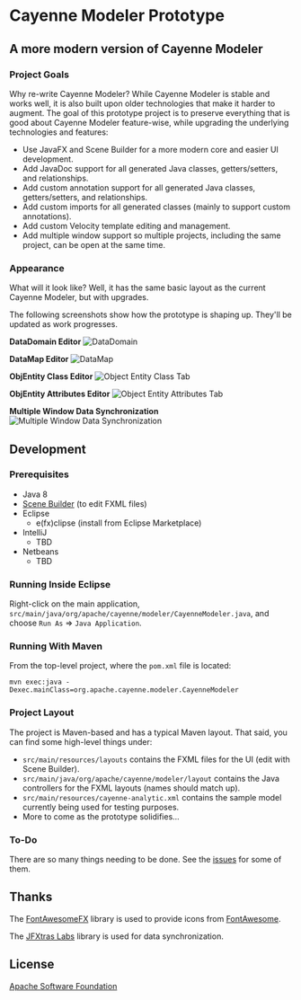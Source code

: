 # Cayenne Modeler Prototype
## A more modern version of Cayenne Modeler

### Project Goals

Why re-write Cayenne Modeler?  While Cayenne Modeler is stable and works well, it is also built upon older technologies that make it harder to augment.  The goal of this prototype project is to preserve everything that is good about Cayenne Modeler feature-wise, while upgrading the underlying technologies and features:

* Use JavaFX and Scene Builder for a more modern core and easier UI development.
* Add JavaDoc support for all generated Java classes, getters/setters, and relationships.
* Add custom annotation support for all generated Java classes, getters/setters, and relationships.
* Add custom imports for all generated classes (mainly to support custom annotations).
* Add custom Velocity template editing and management.
* Add multiple window support so multiple projects, including the same project, can be open at the same time.

### Appearance

What will it look like?  Well, it has the same basic layout as the current Cayenne Modeler, but with upgrades.

The following screenshots show how the prototype is shaping up.  They'll be updated as work progresses.

**DataDomain Editor**
![DataDomain](https://dl.dropboxusercontent.com/u/54311650/CayenneModelerPrototype/DataDomain.png)

**DataMap Editor**
![DataMap](https://dl.dropboxusercontent.com/u/54311650/CayenneModelerPrototype/DataMap.png)

**ObjEntity Class Editor**
![Object Entity Class Tab](https://dl.dropboxusercontent.com/u/54311650/CayenneModelerPrototype/ObjectEntity1.png)

**ObjEntity Attributes Editor**
![Object Entity Attributes Tab](https://dl.dropboxusercontent.com/u/54311650/CayenneModelerPrototype/ObjectEntity2.png)

**Multiple Window Data Synchronization**
![Multiple Window Data Synchronization](https://dl.dropboxusercontent.com/u/54311650/CayenneModelerPrototype/DataSynchronization.gif)

## Development

### Prerequisites

* Java 8
* [Scene Builder](http://gluonhq.com/open-source/scene-builder/)
    (to edit FXML files)
* Eclipse
    * e(fx)clipse (install from Eclipse Marketplace)
* IntelliJ
    * TBD
* Netbeans
    * TBD

### Running Inside Eclipse

Right-click on the main application,
`src/main/java/org/apache/cayenne/modeler/CayenneModeler.java`,
and choose `Run As` => `Java Application`.

### Running With Maven

From the top-level project, where the `pom.xml` file is located:

`mvn exec:java -Dexec.mainClass=org.apache.cayenne.modeler.CayenneModeler`

### Project Layout

The project is Maven-based and has a typical Maven layout.  That said, you can find some high-level things under:

* `src/main/resources/layouts` contains the FXML files for the UI (edit with Scene Builder).
* `src/main/java/org/apache/cayenne/modeler/layout` contains the Java controllers for the FXML layouts (names should match up).
* `src/main/resources/cayenne-analytic.xml` contains the sample model currently being used for testing purposes.
* More to come as the prototype solidifies...

### To-Do

There are so many things needing to be done.  See the [issues](https://github.com/mrg/CMP/issues) for some of them.

## Thanks

The [FontAwesomeFX](https://bitbucket.org/Jerady/fontawesomefx) library is used to provide icons from [FontAwesome](https://fortawesome.github.io/Font-Awesome/).

The [JFXtras Labs](http://jfxtras.org/) library is used for data synchronization.

## License

[Apache Software Foundation](http://www.apache.org/licenses/LICENSE-2.0)
